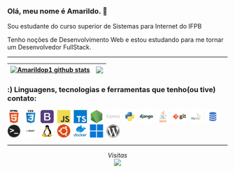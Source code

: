 ### Olá, meu nome é Amarildo. 👋
Sou estudante do curso superior de Sistemas para Internet do IFPB

Tenho noções de Desenvolvimento Web e estou estudando para me tornar um Desenvolvedor FullStack.

<!-- 
Linguagens, tecnologias e ferramentas que tenho(ou tive) contato: HTML5, CSS3, Bootstrap, JavaScript, Python, Django, SQL, Java, Git e GitHub, Visual Studio Code, Linux Ubuntu. 
-->

<!--
**Amarildop1/Amarildop1** is a ✨ _special_ ✨ repository because its `README.md` (this file) appears on your GitHub profile.

Here are some ideas to get you started:

- 🔭 I’m currently working on ...
- 🌱 I’m currently learning ...
- 👯 I’m looking to collaborate on ...
- 🤔 I’m looking for help with ...
- 💬 Ask me about ...
- 📫 How to reach me: ...
- 😄 Pronouns: ...
- ⚡ Fun fact: ...
-->

<hr style="background-color: black">

| <a href="https://github.com/Amarildop1/github-readme-stats"><img align="center" src="https://github-readme-stats.vercel.app/api?username=Amarildop1&show_icons=true&theme=dark&hide_border=true" alt="Amarildop1 github stats" /></a> | <a href="https://github.com/Amarildop1/github-readme-stats"><img align="center" src="https://github-readme-stats.vercel.app/api/top-langs/?username=Amarildop1&layout=compact&theme=dark&hide_border=true" /></a> |
| ------------- | ------------- | 


 ### :) Linguagens, tecnologias e ferramentas que tenho(ou tive) contato:

<hr style="background-color: white; margin: 0px;">
<code><img height="30" src="./imgs/html.png" alt="HTML5"></code>&nbsp;
<code><img height="30" src="./imgs/css.png"alt="CSS3"></code>&nbsp;
<code><img height="30" src="./imgs/bootstrap.png"alt="BootStrap"></code>&nbsp;
<code><img height="30" src="./imgs/javascript.png"alt="JavaScript"></code>&nbsp;
<code><img height="30" src="./imgs/typescript.png"alt="TypeScript"></code>&nbsp;
<code><img height="30" src="./imgs/nodejs.png"alt="NodeJS"></code>&nbsp;
<code><img height="30" src="./imgs/express.png"alt="Express"></code>&nbsp;
<code><img height="30" src="./imgs/python.png"alt="Python3"></code>&nbsp;
<code><img height="30" src="./imgs/django.png"alt="Django"></code>&nbsp;
<code><img height="30" src="./imgs/java.png"alt="Java"></code>&nbsp;
<code><img height="30" src="./imgs/git.png"alt="Git"></code>&nbsp;
<code><img height="30" src="./imgs/mysql.png"alt="MySQL"></code>&nbsp;
<code><img height="30" src="./imgs/sql.png"alt="SQL"></code>&nbsp;
<code><img height="30" src="./imgs/terminal.png"alt="Terminal Linux"></code>&nbsp;
<code><img height="30" src="./imgs/jquery.png"alt="JQuery"></code>&nbsp;
<code><img height="30" src="./imgs/linux.png"alt="Linux"></code>&nbsp;
<code><img height="30" src="./imgs/ubuntu.png"alt="Ubuntu"></code>&nbsp;
<code><img height="30" src="./imgs/docker.png"alt="Docker"></code>&nbsp;
<code><img height="30" src="./imgs/windows.png"alt="Windows"></code>&nbsp;
<code><img height="30" src="./imgs/wordpress.png"alt="Wordpress"></code>&nbsp;
<hr style="background-color: black">

<p align="center"> 
 <em>Visitas</em><br>
  <img src="https://profile-counter.glitch.me/Lrssplx/count.svg" />
</p>
